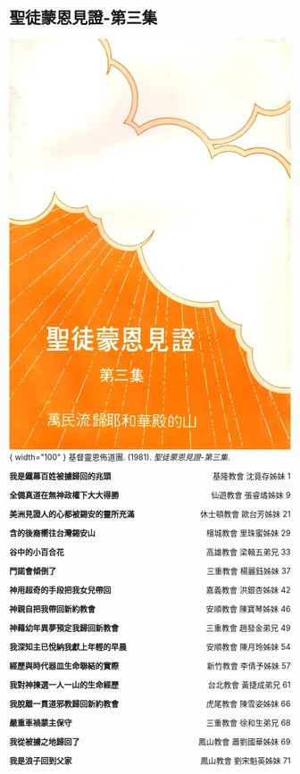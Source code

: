 # 聖徒蒙恩見證-第三集
![](../images/cover/聖徒蒙恩見證-第三集.webp){ width="100" }
基督靈恩佈道團. (1981). *聖徒蒙恩見證-第三集*.

**我是鐵幕百姓被擄歸回的兆頭** <span style="float: right;">基隆教會 沈竟存姊妹 1</span>

**全備真道在無神政權下大大得勝** <span style="float: right;">仙遊教會 張睿燏姊妹 9</span>

**美洲見證人的心都被錫安的靈所充滿** <span style="float: right;">休士頓教會 歐台芳姊妹 21</span>

**含的後裔嚮往台灣錫安山** <span style="float: right;">檳城教會 里珠蜜姊妹 29</span>

**谷中的小百合花** <span style="float: right;">高雄教會 梁輯五弟兄 33</span>

**門諾會傾倒了** <span style="float: right;">三重教會 楊麗鈺姊妹 37</span>

**神用超奇的手段把我女兒帶回** <span style="float: right;">嘉義教會 洪銀杏姊妹 42</span>

**神親自把我帶回新約教會** <span style="float: right;">安順教會 陳寶琴姊妹 46</span>

**神藉幼年異夢預定我歸回新教會** <span style="float: right;">三重教會 趙發金弟兄 49</span>

**我深知主已悅納我獻上年輕的早晨** <span style="float: right;">安順教會 陳月玲姊妹 54</span>

**經歷與時代器皿生命聯結的實際** <span style="float: right;">新竹教會 李倩予姊妹 57</span>

**我對神揀選一人一山的生命經歷** <span style="float: right;">台北教會 黃捷成弟兄 61</span>

**我脫離一貫道邪教歸回新約教會** <span style="float: right;">虎尾教會 陳雪姿姊妹 66</span>

**嚴重車禍蒙主保守** <span style="float: right;">三重教會 徐和生弟兄 68</span>

**我從被擄之地歸回了** <span style="float: right;">鳳山教會 蕭劉國華姊妹 69</span>

**我是浪子回到父家** <span style="float: right;">鳳山教會 劉宋魁英姊妹 71</span>

